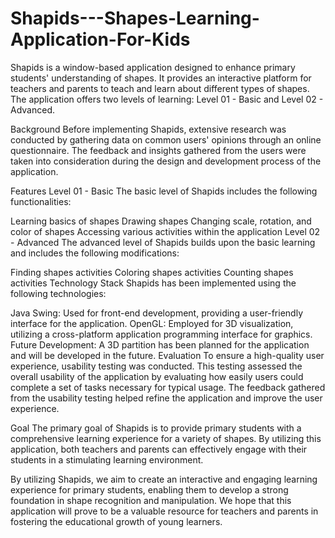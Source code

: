 # Shapids---Shapes-Learning-Application-For-Kids

Shapids is a window-based application designed to enhance primary students' understanding of shapes. It provides an interactive platform for teachers and parents to teach and learn about different types of shapes. The application offers two levels of learning: Level 01 - Basic and Level 02 - Advanced.

Background
Before implementing Shapids, extensive research was conducted by gathering data on common users' opinions through an online questionnaire. The feedback and insights gathered from the users were taken into consideration during the design and development process of the application.

Features
Level 01 - Basic
The basic level of Shapids includes the following functionalities:

Learning basics of shapes
Drawing shapes
Changing scale, rotation, and color of shapes
Accessing various activities within the application
Level 02 - Advanced
The advanced level of Shapids builds upon the basic learning and includes the following modifications:

Finding shapes activities
Coloring shapes activities
Counting shapes activities
Technology Stack
Shapids has been implemented using the following technologies:

Java Swing: Used for front-end development, providing a user-friendly interface for the application.
OpenGL: Employed for 3D visualization, utilizing a cross-platform application programming interface for graphics.
Future Development: A 3D partition has been planned for the application and will be developed in the future.
Evaluation
To ensure a high-quality user experience, usability testing was conducted. This testing assessed the overall usability of the application by evaluating how easily users could complete a set of tasks necessary for typical usage. The feedback gathered from the usability testing helped refine the application and improve the user experience.

Goal
The primary goal of Shapids is to provide primary students with a comprehensive learning experience for a variety of shapes. By utilizing this application, both teachers and parents can effectively engage with their students in a stimulating learning environment.

By utilizing Shapids, we aim to create an interactive and engaging learning experience for primary students, enabling them to develop a strong foundation in shape recognition and manipulation. We hope that this application will prove to be a valuable resource for teachers and parents in fostering the educational growth of young learners.
